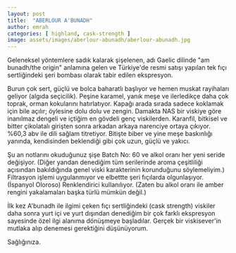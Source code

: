 ```yaml
---
layout: post
title:  "ABERLOUR A'BUNADH"
author: emrah
categories: [ highland, cask-strength ]
image: assets/images/aberlour-abunadh/aberlour-abunadh.jpg
---
```


Geleneksel yöntemlere sadık kalarak şişelenen, adı Gaelic dilinde "am bunadh/the origin" anlamına gelen ve Türkiye'de resmi satışı yapılan tek fıçı sertliğindeki şeri bombası olarak tabir edilen ekspresyon. 

Burun çok sert, güçlü ve bolca baharatlı başlıyor ve hemen muskat rayihaları geliyor (algıda seçicilik). Peşine karamel, yanık meşe ve ilerledikçe daha çok toprak, orman kokularını hatırlatıyor. Kapağı arada sırada sadece koklamak için bile açılır; öylesine dolu dolu ve zengin.
Damakta NAS bir viskiye göre inanılmaz dengeli ve içtiğim en gövdeli genç viskilerden. Karanfil, bitkisel ve bitter çikolatalı girişten sonra arkadan arkaya narenciye ortaya çıkıyor. %60,3 abv ile dili sağlam titretiyor. 
Bitişte biber ve yine meşe baskınlığı yanında, kendisinden beklendiği gibi çok uzun, güçlü ve yakıcı. 

Şu an notlarını okuduğunuz şişe Batch No: 60 ve alkol oranı her yeni seride değişiyor. (Diğer yandan denediğim tüm serilerinde aroma çeşitliliği açısından bakıldığında genel viski karakterinin korunduğunu söylemeliyim.) Filtrasyon işlemi uygulanmıyor ve elbettte şeri fıçılarda olgunlaşıyor. (İspanyol Oloroso) Renklendirici kullanılıyor. (Zaten bu alkol oranı ile amber rengini yakalamaları başka türlü mümkün değil.) 

İlk kez A'bunadh ile ilgimi çeken fıçı sertliğindeki (cask strength) viskiler daha sonra yurt içi ve yurt dışından denediğim bir çok farklı ekspresyon sayesinde özel ilgi alanıma dönüşmeye başladılar. Gerçek bir viskisever'in mutlaka alıp denemesi gerektiğini düşünüyorum. 

Sağlığınıza.
